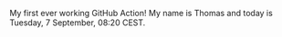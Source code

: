 My first ever working GitHub Action!
My name is Thomas and today is Tuesday, 7 September, 08:20 CEST. 

